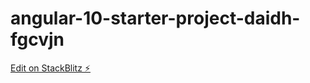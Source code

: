 # angular-10-starter-project-daidh-fgcvjn

[Edit on StackBlitz ⚡️](https://jake.stackblitz.com/edit/angular-10-starter-project-daidh-fgcvjn)